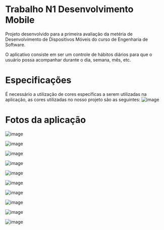 # Trabalho N1 Desenvolvimento Mobile

Projeto desenvolvido para a primeira avaliação da metéria de Desenvolvimento de Dispositivos Móveis do curso de Engenharia de Software.

O aplicativo consiste em ser um controle de hábitos diários para que o usuário possa acompanhar durante o dia, semana, mês, etc.

# Especificações

É necessário a utilização de cores específicas a serem utilizadas na aplicação, as cores utilizadas no nosso projeto são as seguintes:
![image](https://github.com/user-attachments/assets/cdb9a92a-8d42-42e6-b75b-13e4c0c8e8aa)

# Fotos da aplicação

![image](https://github.com/user-attachments/assets/41aa86af-4120-42ba-b2ef-4ec1b6b6d795)

![image](https://github.com/user-attachments/assets/92d71449-33c2-448d-9342-855d45ed08c7)

![image](https://github.com/user-attachments/assets/40bbf252-0a77-4399-9446-2099497cf4ec)

![image](https://github.com/user-attachments/assets/dd70b363-4e8b-47a8-839c-ec198c20ce91)

![image](https://github.com/user-attachments/assets/b3923ca3-ffc4-4bca-bcde-ac5b107521f1)

![image](https://github.com/user-attachments/assets/dafa1cc3-a1d4-49c8-bdec-5c1e469d5de4)

![image](https://github.com/user-attachments/assets/adbdef81-0b46-48cb-bc26-ca0022f3d344)

![image](https://github.com/user-attachments/assets/578b3ec9-9d20-43da-a4fb-988faaa1ab81)

![image](https://github.com/user-attachments/assets/9a0c838f-fa6b-4121-8b96-ea94eec6ca9c)

![image](https://github.com/user-attachments/assets/753838a1-9b47-4969-9015-4a019aaa5791)
